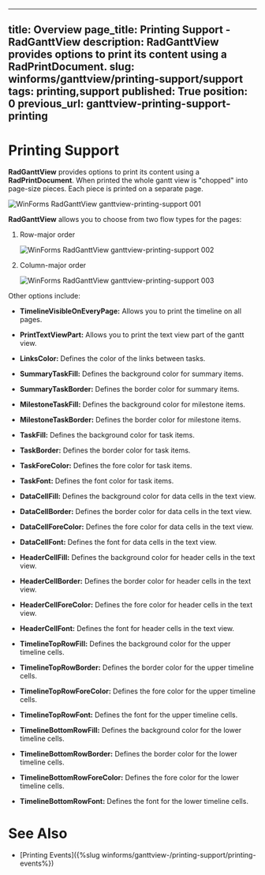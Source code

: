 ---
title: Overview
page_title: Printing Support - RadGanttView
description: RadGanttView provides options to print its content using a RadPrintDocument.
slug: winforms/ganttview/printing-support/support
tags: printing,support
published: True
position: 0
previous_url: ganttview-printing-support-printing
---

# Printing Support

__RadGanttView__ provides options to print its content using a __RadPrintDocument__. When printed the whole gantt view is "chopped" into page-size pieces. Each piece is printed on a separate page.

![WinForms RadGanttView ganttview-printing-support 001](images/ganttview-printing-support001.png)

__RadGanttView__ allows you to choose from two flow types for the pages:

1. Row-major order
            
	![WinForms RadGanttView ganttview-printing-support 002](images/ganttview-printing-support002.png)

1. Column-major order
            
	![WinForms RadGanttView ganttview-printing-support 003](images/ganttview-printing-support003.png)

Other options include:

* __TimelineVisibleOnEveryPage:__ Allows you to print the timeline on all pages.        

* __PrintTextViewPart:__ Allows you to print the text view part of the gantt view.

* __LinksColor:__ Defines the color of the links between tasks.                        

* __SummaryTaskFill:__ Defines the background color for summary items.                 

* __SummaryTaskBorder:__ Defines the border color for summary items.                   

* __MilestoneTaskFill:__ Defines the background color for milestone items.             

* __MilestoneTaskBorder:__ Defines the border color for milestone items.               

* __TaskFill:__ Defines the background color for task items.                           

* __TaskBorder:__ Defines the border color for task items.                             

* __TaskForeColor:__ Defines the fore color for task items.                            

* __TaskFont:__ Defines the font color for task items.                                 

* __DataCellFill:__ Defines the background color for data cells in the text view.      

* __DataCellBorder:__ Defines the border color for data cells in the text view.        

* __DataCellForeColor:__ Defines the fore color for data cells in the text view.       

* __DataCellFont:__ Defines the font for data cells in the text view.                  

* __HeaderCellFill:__ Defines the background color for header cells in the text view.  

* __HeaderCellBorder:__ Defines the border color for header cells in the text view.    

* __HeaderCellForeColor:__ Defines the fore color for header cells in the text view.   

* __HeaderCellFont:__ Defines the font for header cells in the text view.              

* __TimelineTopRowFill:__ Defines the background color for the upper timeline cells.   

* __TimelineTopRowBorder:__ Defines the border color for the upper timeline cells.

* __TimelineTopRowForeColor:__ Defines the fore color for the upper timeline cells.

* __TimelineTopRowFont:__ Defines the font for the upper timeline cells.                

* __TimelineBottomRowFill:__ Defines the background color for the lower timeline cells.

* __TimelineBottomRowBorder:__ Defines the border color for the lower timeline cells.

* __TimelineBottomRowForeColor:__ Defines the fore color for the lower timeline cells.

* __TimelineBottomRowFont:__ Defines the font for the lower timeline cells.             

# See Also

* [Printing Events]({%slug winforms/ganttview-/printing-support/printing-events%})

